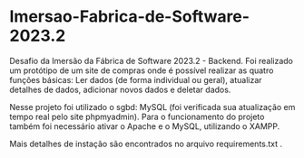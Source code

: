 # Imersao-Fabrica-de-Software-2023.2
Desafio da Imersão da Fábrica de Software 2023.2 - Backend.
Foi realizado um protótipo de um site de compras onde é possível realizar as quatro funções básicas: Ler dados (de forma individual ou geral), atualizar detalhes de dados, adicionar novos dados e deletar dados.

Nesse projeto foi utilizado o sgbd: MySQL (foi verificada sua atualização em tempo real pelo site phpmyadmin). Para o funcionamento do projeto também foi necessário ativar o Apache e o MySQL, utilizando o XAMPP.

Mais detalhes de instação são encontrados no arquivo requirements.txt .
